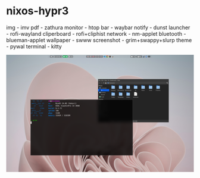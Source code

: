 # nixos-hypr3

img - imv
pdf - zathura
monitor - htop
bar - waybar
notify - dunst 
launcher - rofi-wayland
cliperboard - rofi+cliphist
network - nm-applet
bluetooth - blueman-applet
wallpaper - swww
screenshot - grim+swappy+slurp
theme - pywal
terminal - kitty 


![pic](./res/20240214_19h41m48s_grim.png "t")


